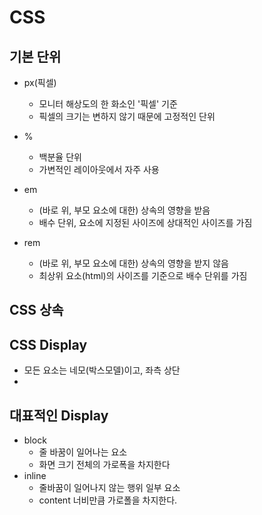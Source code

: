 # CSS
## 기본 단위
- px(픽셀)
  - 모니터 해상도의 한 화소인 '픽셀' 기준
  - 픽셀의 크기는 변하지 않기 때문에 고정적인 단위

- %
  - 백분율 단위
  - 가변적인 레이아웃에서 자주 사용

- em
  - (바로 위, 부모 요소에 대한) 상속의 영향을 받음
  - 배수 단위, 요소에 지정된 사이즈에 상대적인 사이즈를 가짐

- rem
  - (바로 위, 부모 요소에 대한) 상속의 영향을 받지 않음
  - 최상위 요소(html)의 사이즈를 기준으로 배수 단위를 가짐


## CSS 상속

## CSS Display
- 모든 요소는 네모(박스모델)이고, 좌측 상단
- 
## 대표적인 Display
- block
  - 줄 바꿈이 일어나는 요소
  - 화면 크기 전체의 가로폭을 차지한다
- inline
  - 줄바꿈이 일어나지 않는 행위 일부 요소
  - content 너비만큼 가로폴을 차지한다.
